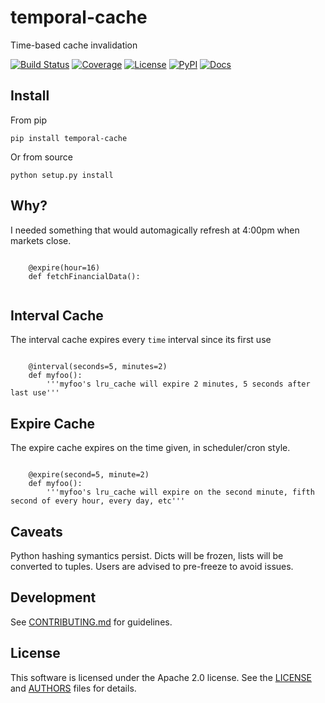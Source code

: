 # temporal-cache

Time-based cache invalidation

[![Build Status](https://github.com/timkpaine/temporal-cache/workflows/Build%20Status/badge.svg?branch=main)](https://github.com/timkpaine/temporal-cache/actions?query=workflow%3A%22Build+Status%22)
[![Coverage](https://codecov.io/gh/timkpaine/temporal-cache/branch/main/graph/badge.svg?token=ag2j2TV2wE)](https://codecov.io/gh/timkpaine/temporal-cache)
[![License](https://img.shields.io/github/license/timkpaine/temporal-cache.svg)](https://pypi.python.org/pypi/temporal-cache/)
[![PyPI](https://img.shields.io/pypi/v/temporal-cache.svg)](https://pypi.python.org/pypi/temporal-cache/)
[![Docs](https://img.shields.io/readthedocs/temporal-cache.svg)](https://temporal-cache.readthedocs.io)


## Install

From pip

`pip install temporal-cache`

Or from source

`python setup.py install`

## Why?

I needed something that would automagically refresh at 4:00pm when markets close.

```python3

    @expire(hour=16)
    def fetchFinancialData():
    
```

## Interval Cache

The interval cache expires every `time` interval since its first use

```python3

    @interval(seconds=5, minutes=2)
    def myfoo():
        '''myfoo's lru_cache will expire 2 minutes, 5 seconds after last use'''
```


## Expire Cache

The expire cache expires on the time given, in scheduler/cron style.

```python3

    @expire(second=5, minute=2)
    def myfoo():
        '''myfoo's lru_cache will expire on the second minute, fifth second of every hour, every day, etc'''
```


## Caveats

Python hashing symantics persist. Dicts will be frozen, lists will be converted to tuples. Users are advised to pre-freeze to avoid issues.

## Development

See [CONTRIBUTING.md](./CONTRIBUTING.md) for guidelines.

## License

This software is licensed under the Apache 2.0 license. See the
[LICENSE](LICENSE) and [AUTHORS](AUTHORS) files for details.
